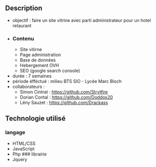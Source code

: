 ## Description
  - objectif : faire un site vitrine avec parti administrateur pour un hotel retaurant
  - ### Contenu
    - Site vitirne
    - Page administration
    - Base de données
    - Hebergement OVH
    - SEO (google search console)
  - durée : 7 semaines
  - période éfféctué : milieu BTS SIO - Lycée Marc Bloch
  - collaborateurs :
    - Simon Cintrat : https://github.com/Strytfire
    - Dorian Contal : https://github.com/Doddox20
    - Lény Sauzet : https://github.com/Drackass
## Technologie utilisé 
### langage
  - HTML/CSS
  - JavaScript
  - Php
### librairie
  - Jquery
